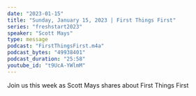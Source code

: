 ```yaml
---
date: "2023-01-15"
title: "Sunday, January 15, 2023 | First Things First"
series: "freshstart2023"
speaker: "Scott Mays"
type: message
podcast: "FirstThingsFirst.m4a"
podcast_bytes: "49938401"
podcast_duration: "25:58"
youtube_id: "t9UcA-YWlmM"
---
```

Join us this week as Scott Mays shares about First Things First
